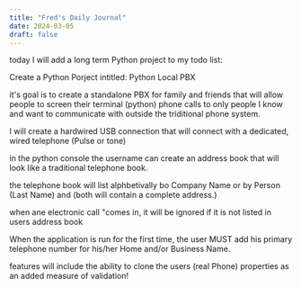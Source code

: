 ```yaml
---
title: "Fred's Daily Journal"
date: 2024-03-05
draft: false
---
```


today I will add a long term Python project to my todo list:

Create a Python Porject intitled: Python Local PBX

it's goal is to create a standalone PBX for family and friends that will allow people to screen their terminal (python) phone calls to only people I know and want to communicate with outside the triditional phone system.

I will create a hardwired USB connection that will connect with a dedicated, wired telephone (Pulse or tone)

in the python console the username can create an address book that will look like a traditional telephone book.

the telephone book will list alphbetivally bo Company Name or by Person (Last Name) and (both will contain a complete address.)

when ane electronic call "comes in, it will be ignored if it is not listed in users address book

When the application is run for the first time, the user MUST add his primary telephone number for his/her Home and/or Business Name.

features will include the ability to clone the users (real Phone) properties as an added measure of validation!